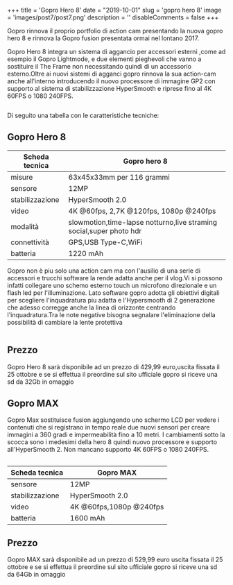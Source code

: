 +++ 
title = 'Gopro Hero 8'
date = "2019-10-01"
slug = 'gopro hero 8' 
image = 'images/post7/post7.png' 
description = '' 
disableComments = false
+++

Gopro rinnova il proprio portfolio di action cam presentando la nuova gopro hero 8 e rinnova la Gopro fusion presentata ormai nel lontano 2017.

Gopro Hero 8 integra un sistema di aggancio per accessori esterni ,come ad esempio il Gopro Lightmode, e due elementi pieghevoli che vanno a sostituire il The Frame non necessitando quindi di un accessorio esterno.Oltre ai nuovi sistemi di agganci gopro rinnova la sua action-cam anche all'interno introducendo il nuovo processore di immagine GP2 con supporto al sistema di stabilizzazione HyperSmooth e riprese fino al 4K 60FPS o 1080 240FPS.

<div align="center">
<a class="image main" href="https://res.cloudinary.com/maltob03/image/upload/v1569939608/post7/KUDRbJwZnqTWx7BKDMshC4-768-80_mpjhzm.jpg" data-lightbox="post2"><img class="image main" src="https://res.cloudinary.com/maltob03/image/upload/v1569939608/post7/KUDRbJwZnqTWx7BKDMshC4-768-80_mpjhzm.jpg" alt="" width="" height="" /></a>
</div>

<div align="center">
<a class="image main" href="https://res.cloudinary.com/maltob03/image/upload/v1569941539/post7/gopro-hero-8-v1-607087_uxypp9.jpg" data-lightbox="post2"><img class="image main" src="https://res.cloudinary.com/maltob03/image/upload/v1569941539/post7/gopro-hero-8-v1-607087_uxypp9.jpg" alt="" width="" height="" /></a>
</div>

Di seguito una tabella con le caratteristiche tecniche:

Gopro Hero 8
-----------

Scheda tecnica|**Gopro hero 8**
--------|----
misure|63x45x33mm per 116 grammi
sensore|12MP
stabilizzazione|HyperSmooth 2.0
video|4K @60fps, 2,7K @120fps, 1080p @240fps
modalità|slowmotion,time-lapse notturno,live straming social,super photo hdr
connettività|GPS,USB Type-C,WiFi
batteria|1220 mAh


Gopro non è piu solo una action cam ma con l'ausilio di una serie di accessori e trucchi software la rende adatta anche per il vlog.Vi si possono infatti collegare uno schemo esterno touch un microfono direzionale e un flash led per l'illuminazione. Lato software gopro adotta gli obiettivi digitali per scegliere l'inquadratura piu adatta e l'Hypersmooth di 2 generazione che adesso corregge anche la linea di orizzonte centrando l'inquadratura.Tra le note negative bisogna segnalare l'eliminazione della possibilità di cambiare la lente protettiva

<div align="center">
<a class="image main" href="https://res.cloudinary.com/maltob03/image/upload/v1569940978/post7/Senza_titolo-1_nypt90.jpg" data-lightbox="post2"><img class="image main" src="https://res.cloudinary.com/maltob03/image/upload/v1569940978/post7/Senza_titolo-1_nypt90.jpg" alt="" width="" height="" /></a>
</div>

Prezzo
------

Gopro Hero 8 sarà disponibile ad un prezzo di 429,99 euro,uscita fissata il 25 ottobre e se si effettua il preordine sul sito ufficiale gopro si riceve una sd da 32Gb in omaggio

Gopro MAX
-----------

Gopro Max sostituisce fusion aggiungendo uno schermo LCD per vedere i contenuti che si registrano in tempo reale due nuovi sensori per creare immagini a 360 gradi e impermeabilità fino a 10 metri. I cambiamenti sotto la scocca sono i medesimi della hero 8 quindi nuovo processore e supporto all'HyperSmooth 2. Non mancano supporto 4K 60FPS o 1080 240FPS.

<div align="center">
<a class="image main" href="https://res.cloudinary.com/maltob03/image/upload/v1569942055/post7/GoPro-Max-1568221646-0-0_coxytr.webp" data-lightbox="post2"><img class="image main" src="https://res.cloudinary.com/maltob03/image/upload/v1569942055/post7/GoPro-Max-1568221646-0-0_coxytr.webp" alt="" width="" height="" /></a>
</div>

Scheda tecnica|**Gopro MAX**
--------|----
sensore|12MP
stabilizzazione|HyperSmooth 2.0
video|4K @60fps,1080p @240fps
batteria|1600 mAh

Prezzo
------

Gopro MAX sarà disponibile ad un prezzo di 529,99 euro uscita fissata il 25 ottobre e se si effettua il preordine sul sito ufficiale gopro si riceve una sd da 64Gb in omaggio